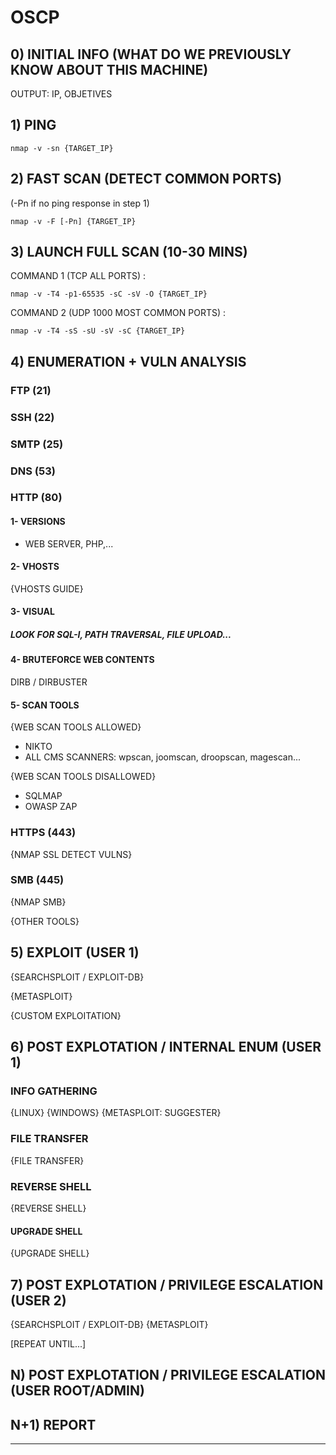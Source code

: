 # OSCP

## 0) INITIAL INFO (WHAT DO WE PREVIOUSLY KNOW ABOUT THIS MACHINE)

OUTPUT: IP, OBJETIVES

## 1) PING

`nmap -v -sn {TARGET_IP}`

## 2) FAST SCAN (DETECT COMMON PORTS)

(-Pn if no ping response in step 1)

`nmap -v -F [-Pn] {TARGET_IP}`

## 3) LAUNCH FULL SCAN (10-30 MINS)

COMMAND 1 (TCP ALL PORTS) : 

`nmap -v -T4 -p1-65535 -sC -sV -O {TARGET_IP}`

COMMAND 2 (UDP 1000 MOST COMMON PORTS) : 

`nmap -v -T4 -sS -sU -sV -sC {TARGET_IP}`

## 4) ENUMERATION + VULN ANALYSIS

### FTP (21)

### SSH (22)

### SMTP (25)

### DNS (53)

### HTTP (80)

#### 1- VERSIONS

- WEB SERVER, PHP,...

#### 2- VHOSTS

{VHOSTS GUIDE}

#### 3- VISUAL

##### LOOK FOR SQL-I, PATH TRAVERSAL, FILE UPLOAD...

#### 4- BRUTEFORCE WEB CONTENTS

DIRB / DIRBUSTER

#### 5- SCAN TOOLS

{WEB SCAN TOOLS ALLOWED}
- NIKTO
- ALL CMS SCANNERS: wpscan, joomscan, droopscan, magescan...

{WEB SCAN TOOLS DISALLOWED}
- SQLMAP
- OWASP ZAP

### HTTPS (443)

{NMAP SSL DETECT VULNS}

### SMB (445)

{NMAP SMB}

{OTHER TOOLS}

## 5) EXPLOIT (USER 1)

{SEARCHSPLOIT / EXPLOIT-DB}

{METASPLOIT}

{CUSTOM EXPLOITATION}

## 6) POST EXPLOTATION / INTERNAL ENUM (USER 1)

### INFO GATHERING
{LINUX}
{WINDOWS}
{METASPLOIT: SUGGESTER}

### FILE TRANSFER

{FILE TRANSFER}

### REVERSE SHELL

{REVERSE SHELL}

#### UPGRADE SHELL

{UPGRADE SHELL}

## 7) POST EXPLOTATION / PRIVILEGE ESCALATION (USER 2)

{SEARCHSPLOIT / EXPLOIT-DB}
{METASPLOIT}

[REPEAT UNTIL...]

## N) POST EXPLOTATION / PRIVILEGE ESCALATION (USER ROOT/ADMIN)


## N+1) REPORT


--------------------------------------------------------------
